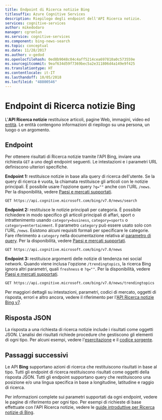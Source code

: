 ```yaml
---
title: Endpoint di Ricerca notizie Bing
titlesuffix: Azure Cognitive Services
description: Riepilogo degli endpoint dell'API Ricerca notizie.
services: cognitive-services
author: mikedodaro
manager: cgronlun
ms.service: cognitive-services
ms.component: bing-news-search
ms.topic: conceptual
ms.date: 11/28/2017
ms.author: v-gedod
ms.openlocfilehash: 0ed8b9048c04c4aff5214cea697810a0c573559e
ms.sourcegitcommit: 9eaf634d59f7369bec5a2e311806d4a149e9f425
ms.translationtype: HT
ms.contentlocale: it-IT
ms.lasthandoff: 10/05/2018
ms.locfileid: "48800546"
---
```

# <a name="bing-news-search-endpoints"></a>Endpoint di Ricerca notizie Bing
L'**API Ricerca notizie** restituisce articoli, pagine Web, immagini, video ed [entità](https://docs.microsoft.com/azure/cognitive-services/bing-entities-search/search-the-web). Le entità contengono informazioni di riepilogo su una persona, un luogo o un argomento.
## <a name="endpoints"></a>Endpoint
Per ottenere risultati di Ricerca notizie tramite l'API Bing, inviare una richiesta `GET` a uno degli endpoint seguenti. Le intestazioni e i parametri URL definiscono ulteriori specifiche.

**Endpoint 1:** restituisce notizie in base alla query di ricerca dell'utente. Se la query di ricerca è vuota, la chiamata restituisce gli articoli con le notizie principali. È possibile usare l'opzione query `?q=""` anche con l'URL `/news`. Per la disponibilità, vedere [Paesi e mercati supportati](language-support.md#supported-markets-for-news-search-endpoint).
```
GET https://api.cognitive.microsoft.com/bing/v7.0/news/search
```

**Endpoint 2:** restituisce le notizie principali per categoria. È possibile richiedere in modo specifico gli articoli principali di affari, sport o intrattenimento usando `category=business`, `category=sports` o `category=entertainment`.  Il parametro `category` può essere usato solo con l'URL `/news`. Esistono alcuni requisiti formali per specificare le categorie. Fare riferimento a `category` nella documentazione relativa al [parametro di query](https://docs.microsoft.com/rest/api/cognitiveservices/bing-news-api-v7-reference#query-parameters). Per la disponibilità, vedere [Paesi e mercati supportati](language-support.md#supported-markets-for-news-endpoint).
```
GET https://api.cognitive.microsoft.com/bing/v7.0/news  
```

**Endpoint 3:** restituisce argomenti delle notizie di tendenza nei social network. Quando viene inclusa l'opzione `/trendingtopics`, la ricerca Bing ignora altri parametri, quali `freshness` e `?q=""`. Per la disponibilità, vedere [Paesi e mercati supportati](language-support.md#supported-markets-for-news-trending-endpoint).
```
GET https://api.cognitive.microsoft.com/bing/v7.0/news/trendingtopics
```

Per maggiori dettagli su intestazioni, parametri, codici di mercato, oggetti di risposta, errori e altro ancora, vedere il riferimento per l'[API Ricerca notizie Bing v7](https://docs.microsoft.com/rest/api/cognitiveservices/bing-news-api-v7-reference).
## <a name="response-json"></a>Risposta JSON
La risposta a una richiesta di ricerca notizie include i risultati come oggetti JSON. L'analisi dei risultati richiede procedure che gestiscono gli elementi di ogni tipo. Per alcuni esempi, vedere l'[esercitazione](https://docs.microsoft.com/azure/cognitive-services/bing-news-search/tutorial-bing-news-search-single-page-app) e il [codice sorgente](https://docs.microsoft.com/azure/cognitive-services/bing-news-search/tutorial-bing-news-search-single-page-app-source).

## <a name="next-steps"></a>Passaggi successivi
Le API **Bing** supportano azioni di ricerca che restituiscono risultati in base al tipo. Tutti gli endpoint di ricerca restituiscono risultati come oggetti della risposta JSON.  Tutti gli endpoint supportano query che restituiscono una posizione e/o una lingua specifica in base a longitudine, latitudine e raggio di ricerca.

Per informazioni complete sui parametri supportati da ogni endpoint, vedere le pagine di riferimento per ogni tipo.
Per esempi di richieste di base effettuate con l'API Ricerca notizie, vedere le [guide introduttive per Ricerca notizie di Bing](https://docs.microsoft.com/azure/cognitive-services/bing-news-search).
